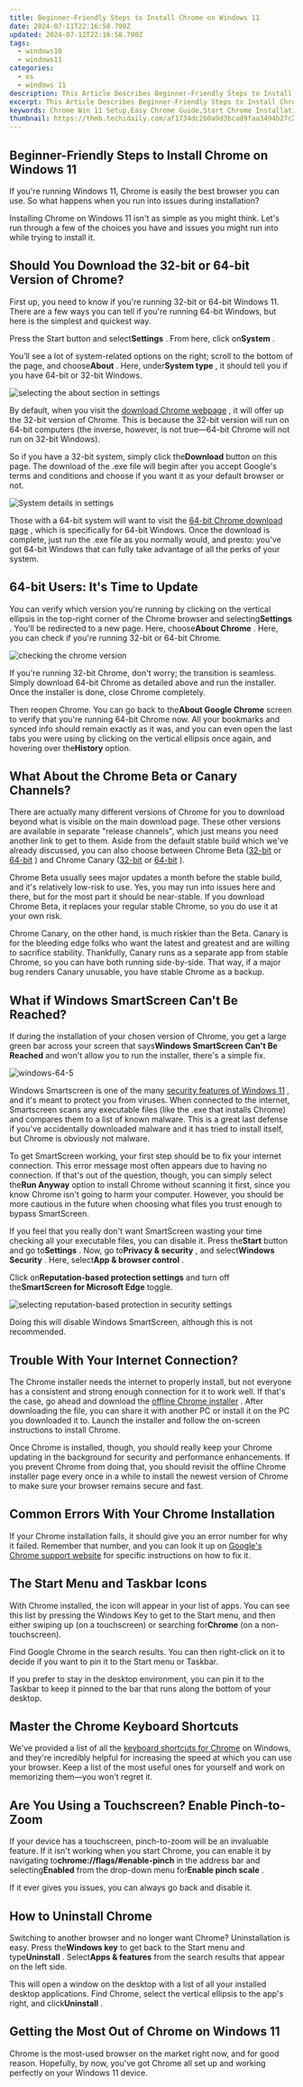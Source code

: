 ```yaml
---
title: Beginner-Friendly Steps to Install Chrome on Windows 11
date: 2024-07-11T22:16:58.790Z
updated: 2024-07-12T22:16:58.790Z
tags:
  - windows10
  - windows11
categories:
  - os
  - windows 11
description: This Article Describes Beginner-Friendly Steps to Install Chrome on Windows 11
excerpt: This Article Describes Beginner-Friendly Steps to Install Chrome on Windows 11
keywords: Chrome Win 11 Setup,Easy Chrome Guide,Start Chrome Installation,Chrome for Newbies,Basic Chrome PC,Installer Chrome Steps,Learn Chrome Windows
thumbnail: https://thmb.techidaily.com/af1734dc2b0a9d3bcad9faa3494b27c219c63253c502adbe4dde73c3482b6b83.jpg
---
```


## Beginner-Friendly Steps to Install Chrome on Windows 11

 If you're running Windows 11, Chrome is easily the best browser you can use. So what happens when you run into issues during installation?

 Installing Chrome on Windows 11 isn't as simple as you might think. Let's run through a few of the choices you have and issues you might run into while trying to install it.

## Should You Download the 32-bit or 64-bit Version of Chrome?

 First up, you need to know if you're running 32-bit or 64-bit Windows 11\. There are a few ways you can tell if you're running 64-bit Windows, but here is the simplest and quickest way.

 Press the Start button and select**Settings** . From here, click on**System** .

 You’ll see a lot of system-related options on the right; scroll to the bottom of the page, and choose**About** . Here, under**System type** , it should tell you if you have 64-bit or 32-bit Windows.

![selecting the about section in settings](https://static1.makeuseofimages.com/wordpress/wp-content/uploads/2022/11/about-settings.jpg)

 By default, when you visit the [download Chrome webpage](https://www.google.com/chrome/browser/) , it will offer up the 32-bit version of Chrome. This is because the 32-bit version will run on 64-bit computers (the inverse, however, is not true—64-bit Chrome will not run on 32-bit Windows).

 So if you have a 32-bit system, simply click the**Download** button on this page. The download of the .exe file will begin after you accept Google's terms and conditions and choose if you want it as your default browser or not.

![System details in settings](https://static1.makeuseofimages.com/wordpress/wp-content/uploads/2022/11/about-system.jpg)

 Those with a 64-bit system will want to visit the [64-bit Chrome download page](https://www.google.com/chrome/browser/?platform=win64) , which is specifically for 64-bit Windows. Once the download is complete, just run the .exe file as you normally would, and presto: you've got 64-bit Windows that can fully take advantage of all the perks of your system.

## 64-bit Users: It's Time to Update

 You can verify which version you're running by clicking on the vertical ellipsis in the top-right corner of the Chrome browser and selecting**Settings** . You’ll be redirected to a new page. Here, choose**About Chrome** . Here, you can check if you're running 32-bit or 64-bit Chrome.

![checking the chrome version](https://static1.makeuseofimages.com/wordpress/wp-content/uploads/2022/11/chrome-version.jpg)

 If you're running 32-bit Chrome, don't worry; the transition is seamless. Simply download 64-bit Chrome as detailed above and run the installer. Once the installer is done, close Chrome completely.

 Then reopen Chrome. You can go back to the**About Google Chrome** screen to verify that you're running 64-bit Chrome now. All your bookmarks and synced info should remain exactly as it was, and you can even open the last tabs you were using by clicking on the vertical ellipsis once again, and hovering over the**History** option.

## What About the Chrome Beta or Canary Channels?

 There are actually many different versions of Chrome for you to download beyond what is visible on the main download page. These other versions are available in separate "release channels", which just means you need another link to get to them. Aside from the default stable build which we've already discussed, you can also choose between Chrome Beta ([32-bit](https://www.google.com/chrome/browser/beta.html?platform=win) or [64-bit](https://www.google.com/chrome/browser/beta.html?platform=win64) ) and Chrome Canary ([32-bit](https://www.google.com/chrome/browser/canary.html?platform=win) or [64-bit](https://www.google.com/chrome/browser/canary.html?platform=win64) ).

 Chrome Beta usually sees major updates a month before the stable build, and it's relatively low-risk to use. Yes, you may run into issues here and there, but for the most part it should be near-stable. If you download Chrome Beta, it replaces your regular stable Chrome, so you do use it at your own risk.

 Chrome Canary, on the other hand, is much riskier than the Beta. Canary is for the bleeding edge folks who want the latest and greatest and are willing to sacrifice stability. Thankfully, Canary runs as a separate app from stable Chrome, so you can have both running side-by-side. That way, if a major bug renders Canary unusable, you have stable Chrome as a backup.

## What if Windows SmartScreen Can't Be Reached?

 If during the installation of your chosen version of Chrome, you get a large green bar across your screen that says**Windows SmartScreen Can't Be Reached** and won't allow you to run the installer, there's a simple fix.

![windows-64-5](https://static1.makeuseofimages.com/wordpress/wp-content/uploads/2014/09/windows-64-5.png)

 Windows Smartscreen is one of the many [security features of Windows 11](https://www.makeuseof.com/windows-11-quick-security-guide/) , and it's meant to protect you from viruses. When connected to the internet, Smartscreen scans any executable files (like the .exe that installs Chrome) and compares them to a list of known malware. This is a great last defense if you've accidentally downloaded malware and it has tried to install itself, but Chrome is obviously not malware.

 To get SmartScreen working, your first step should be to fix your internet connection. This error message most often appears due to having no connection. If that's out of the question, though, you can simply select the**Run Anyway** option to install Chrome without scanning it first, since you know Chrome isn't going to harm your computer. However, you should be more cautious in the future when choosing what files you trust enough to bypass SmartScreen.

 If you feel that you really don't want SmartScreen wasting your time checking all your executable files, you can disable it. Press the**Start** button and go to**Settings** . Now, go to**Privacy & security** , and select**Windows Security** . Here, select**App & browser control** .

 Click on**Reputation-based protection settings** and turn off the**SmartScreen for Microsoft Edge** toggle.

![selecting reputation-based protection in security settings](https://static1.makeuseofimages.com/wordpress/wp-content/uploads/2022/11/reputation-based-protection.jpg)

 Doing this will disable Windows SmartScreen, although this is not recommended.

## Trouble With Your Internet Connection?

 The Chrome installer needs the internet to properly install, but not everyone has a consistent and strong enough connection for it to work well. If that's the case, go ahead and download the [offline Chrome installer](https://support.google.com/chrome/answer/126299?hl=en) . After downloading the file, you can share it with another PC or install it on the PC you downloaded it to. Launch the installer and follow the on-screen instructions to install Chrome.

 Once Chrome is installed, though, you should really keep your Chrome updating in the background for security and performance enhancements. If you prevent Chrome from doing that, you should revisit the offline Chrome installer page every once in a while to install the newest version of Chrome to make sure your browser remains secure and fast.

## Common Errors With Your Chrome Installation

 If your Chrome installation fails, it should give you an error number for why it failed. Remember that number, and you can look it up on [Google's Chrome support website](https://support.google.com/chrome/table/3097092?hl=en) for specific instructions on how to fix it.

## The Start Menu and Taskbar Icons

 With Chrome installed, the icon will appear in your list of apps. You can see this list by pressing the Windows Key to get to the Start menu, and then either swiping up (on a touchscreen) or searching for**Chrome** (on a non-touchscreen).

 Find Google Chrome in the search results. You can then right-click on it to decide if you want to pin it to the Start menu or Taskbar.

 If you prefer to stay in the desktop environment, you can pin it to the Taskbar to keep it pinned to the bar that runs along the bottom of your desktop.

## Master the Chrome Keyboard Shortcuts

 We've provided a list of all the [keyboard shortcuts for Chrome](https://www.makeuseof.com/tag/google-chrome-shortcuts-pdf/) on Windows, and they're incredibly helpful for increasing the speed at which you can use your browser. Keep a list of the most useful ones for yourself and work on memorizing them—you won't regret it.

## Are You Using a Touchscreen? Enable Pinch-to-Zoom

 If your device has a touchscreen, pinch-to-zoom will be an invaluable feature. If it isn't working when you start Chrome, you can enable it by navigating to**chrome://flags/#enable-pinch** in the address bar and selecting**Enabled** from the drop-down menu for**Enable pinch scale** .

If it ever gives you issues, you can always go back and disable it.

## How to Uninstall Chrome

 Switching to another browser and no longer want Chrome? Uninstallation is easy. Press the**Windows key** to get back to the Start menu and type**Uninstall** . Select**Apps & features** from the search results that appear on the left side.

 This will open a window on the desktop with a list of all your installed desktop applications. Find Chrome, select the vertical ellipsis to the app's right, and click**Uninstall** .

## Getting the Most Out of Chrome on Windows 11

 Chrome is the most-used browser on the market right now, and for good reason. Hopefully, by now, you've got Chrome all set up and working perfectly on your Windows 11 device.


<ins class="adsbygoogle"
     style="display:block"
     data-ad-format="autorelaxed"
     data-ad-client="ca-pub-7571918770474297"
     data-ad-slot="1223367746"></ins>



<ins class="adsbygoogle"
     style="display:block"
     data-ad-client="ca-pub-7571918770474297"
     data-ad-slot="8358498916"
     data-ad-format="auto"
     data-full-width-responsive="true"></ins>




